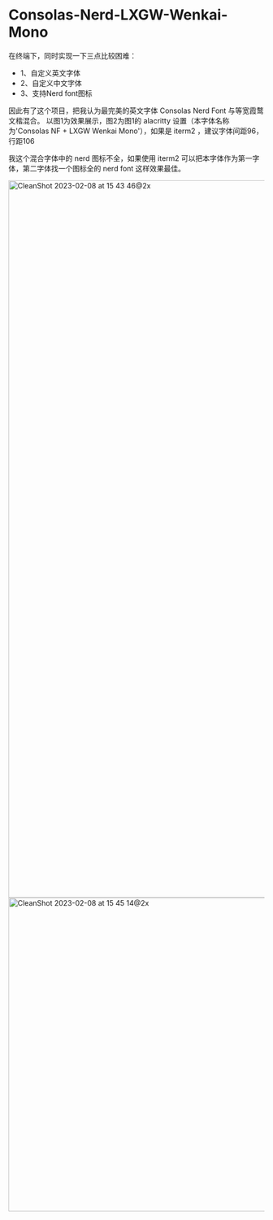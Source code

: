 # Consolas-Nerd-LXGW-Wenkai-Mono

在终端下，同时实现一下三点比较困难：

- 1、自定义英文字体
- 2、自定义中文字体
- 3、支持Nerd font图标

因此有了这个项目，把我认为最完美的英文字体 Consolas Nerd Font 与等宽霞鹜文楷混合。
以图1为效果展示，图2为图1的 alacritty 设置（本字体名称为'Consolas NF + LXGW Wenkai Mono'），如果是 iterm2 ，建议字体间距96，行距106

我这个混合字体中的 nerd 图标不全，如果使用 iterm2 可以把本字体作为第一字体，第二字体找一个图标全的 nerd font 这样效果最佳。

<img width="1413" alt="CleanShot 2023-02-08 at 15 43 46@2x" src="https://user-images.githubusercontent.com/90915827/217466041-ff954cec-669c-4eb3-864a-48f9fe06d661.png">
<img width="618" alt="CleanShot 2023-02-08 at 15 45 14@2x" src="https://user-images.githubusercontent.com/90915827/217466288-974388a9-b547-4f4d-9172-86d7679f0b6c.png">
